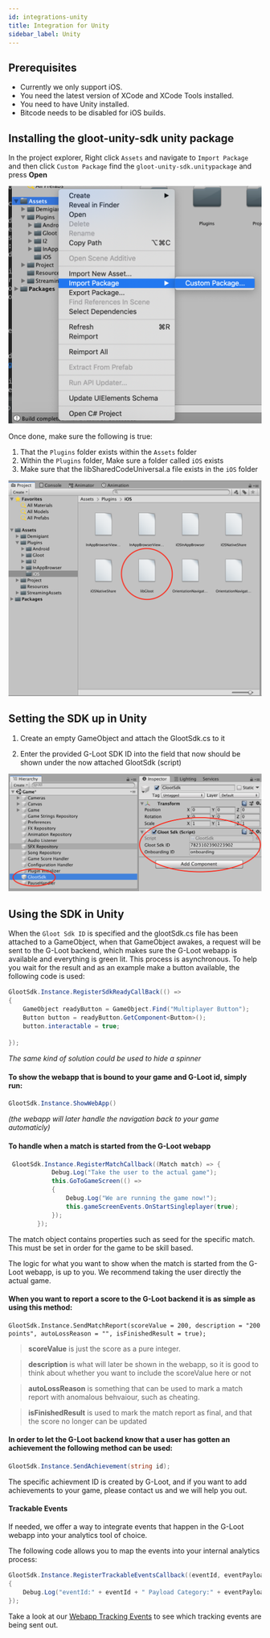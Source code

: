 ```yaml
---
id: integrations-unity
title: Integration for Unity
sidebar_label: Unity
---
```


## Prerequisites

* Currently we only support iOS.
* You need the latest version of XCode and XCode Tools installed.
* You need to have Unity installed.
* Bitcode needs to be disabled for iOS builds.

## Installing the gloot-unity-sdk unity package

In the project explorer, Right click `Assets` and navigate to `Import Package` and then click `Custom Package`
find the `gloot-unity-sdk.unitypackage` and press **Open**

![image howtoimport](assets/howtoimport.png)

Once done, make sure the following is true:
1. That the `Plugins` folder exists within the `Assets` folder
2. Within the `Plugins` folder, Make sure a folder called `iOS` exists
3. Make sure that the libSharedCodeUniversal.a file exists in the `iOS` folder

![image howtoimport](assets/verify.png)

## Setting the SDK up in Unity

1. Create an empty GameObject and attach the GlootSdk.cs to it

2. Enter the provided G-Loot SDK ID into the field that now should be shown under the now attached GlootSdk (script)

![image howtoimport](assets/configure.png)

## Using the SDK in Unity

When the `Gloot Sdk ID` is specified and the glootSdk.cs file has been attached to a GameObject, when that GameObject
awakes, a request will be sent to the G-Loot backend, which makes sure the G-Loot webapp is available and everything is green lit.
This process is asynchronous. To help you wait for the result and as an example make a button available, the following code is used:

```csharp
GlootSdk.Instance.RegisterSdkReadyCallBack(() =>
{
    GameObject readyButton = GameObject.Find("Multiplayer Button");
    Button button = readyButton.GetComponent<Button>();
    button.interactable = true;

});
```
*The same kind of solution could be used to hide a spinner*

#### To show the webapp that is bound to your game and G-Loot id, simply run:
```csharp
GlootSdk.Instance.ShowWebApp()
```
*(the webapp will later handle the navigation back to your game automaticly)*


#### To handle when a match is started from the G-Loot webapp

```csharp
 GlootSdk.Instance.RegisterMatchCallback((Match match) => {
            Debug.Log("Take the user to the actual game");
            this.GoToGameScreen(() =>
            {
                Debug.Log("We are running the game now!");
                this.gameScreenEvents.OnStartSingleplayer(true);
            });
        });
```

The match object contains properties such as seed for the specific match. This must be set in order for the game to be skill based.

The logic for what you want to show when the match is started from the G-Loot webapp, is up to you.
We recommend taking the user directly the actual game.


#### When you want to report a score to the G-Loot backend it is as simple as using this method:
```
GlootSdk.Instance.SendMatchReport(scoreValue = 200, description = "200 points", autoLossReason = "", isFinishedResult = true);
```

> **scoreValue** is just the score as a pure integer.

> **description** is what will later be shown in the webapp, so it is good to think about whether you want to include the scoreValue here or not

> **autoLossReason** is something that can be used to mark a match report with anomalous behvaiour, such as cheating.

> **isFinishedResult** is used to mark the match report as final, and that the score no longer can be updated

#### In order to let the G-Loot backend know that a user has gotten an achievement the following method can be used:
```csharp
GlootSdk.Instance.SendAchievement(string id);
```
The specific achievment ID is created by G-Loot, and if you want to add achievements to your game, please contact us and we will help you out.

#### Trackable Events

If needed, we offer a way to integrate events that happen in the G-Loot webapp
into your analytics tool of choice. 

The following code allows you to
map the events into your internal analytics process:

```csharp
GlootSdk.Instance.RegisterTrackableEventsCallback((eventId, eventPayload) =>
{
    Debug.Log("eventId:" + eventId + " Payload Category:" + eventPayload.category + " Payload Name:"+eventPayload.name + " Payload action:"+ eventPayload.action + " Payload Value: "+eventPayload.value );
});
```

Take a look at our [Webapp Tracking Events](tracking-web-application-events.md) to see which tracking events are being sent out.





